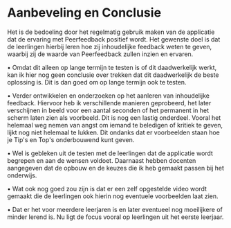 # Aanbeveling en Conclusie

Het is de bedoeling door het regelmatig gebruik maken van de applicatie dat de ervaring met Peerfeedback positief wordt. Het gewenste doel is dat de leerlingen hierbij leren hoe zij inhoudelijke feedback weten te geven, waarbij zij de waarde van Peerfeedback zullen inzien en ervaren. 

• Omdat dit alleen op lange termijn te testen is of dit daadwerkelijk werkt, kan ik hier nog geen conclusie over trekken dat dit daadwerkelijk de beste oplossing is. Dit is dan goed om op lange termijn ook te testen. 

• Verder ontwikkelen en onderzoeken op het aanleren van inhoudelijke feedback. Hiervoor heb ik verschillende manieren geprobeerd, het later verschijnen in beeld voor een aantal seconden of het permanent in het scherm laten zien als voorbeeld. Dit is nog een lastig onderdeel. Vooral het helemaal weg nemen van angst om iemand te beledigen of kritiek te geven, lijkt nog niet helemaal te lukken. Dit ondanks dat er voorbeelden staan hoe je Tip's en Top's onderbouwend kunt geven. 

• Wel is gebleken uit de testen met de leerlingen dat de applicatie wordt begrepen en aan de wensen voldoet. Daarnaast hebben docenten aangegeven dat de opbouw en de keuzes die ik heb gemaakt passen bij het onderwijs.   
  
• Wat ook nog goed zou zijn is dat er een zelf opgestelde video wordt gemaakt die de leerlingen ook hierin nog eventuele voorbeelden laat zien. 

• Dat er het voor meerdere leerjaren is en later eventueel nog moeilijkere of minder lerend is. Nu ligt de focus vooral op leerlingen uit het eerste leerjaar.

